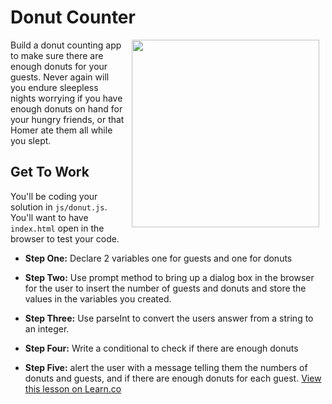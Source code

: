 # Donut Counter

<img src="https://s3.amazonaws.com/after-school-assets/homer-donuts.gif" align="right" hspace="10" width="300">

Build a donut counting app to make sure there are enough donuts for your guests. Never again will you endure sleepless nights worrying if you have enough donuts on hand for your hungry friends, or that Homer ate them all while you slept.

## Get To Work

You'll be coding your solution in `js/donut.js`. You'll want to have `index.html` open in the browser to test your code.

+ **Step One:** Declare 2 variables one for guests and one for donuts

+ **Step Two:** Use prompt method to bring up a dialog box in the browser for the user to insert the number of guests and donuts and store the values in the variables you created.

+ **Step Three:** Use parseInt to convert the users answer from a string to an integer.

+ **Step Four:** Write a conditional to check if there are enough donuts

+ **Step Five:** alert the user with a message telling them the numbers of donuts and guests, and if there are enough donuts for each guest.
<a href='https://learn.co/lessons/hs-intro-web-design-donut-counter' data-visibility='hidden'>View this lesson on Learn.co</a>
